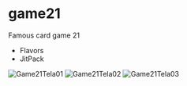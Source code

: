 # game21

Famous card game 21

- Flavors
- JitPack


![Game21Tela01](https://user-images.githubusercontent.com/9452793/222923209-d21b2bec-3a01-4de9-9e10-684092244eb2.PNG)
![Game21Tela02](https://user-images.githubusercontent.com/9452793/222923213-ce7a45c8-374d-4a2c-9311-a545ce27f8e1.PNG)
![Game21Tela03](https://user-images.githubusercontent.com/9452793/222923217-9589500d-08db-41c0-bb64-68a7985bd053.PNG)

